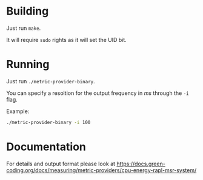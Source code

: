 # Building

Just run `make`.

It will require `sudo` rights as it will set the UID bit.

# Running

Just run `./metric-provider-binary`.

You can specify a resoltion for the output frequency in *ms* through the `-i` flag.

Example:

```bash
./metric-provider-binary -i 100
```

# Documentation

For details and output format please look at https://docs.green-coding.org/docs/measuring/metric-providers/cpu-energy-rapl-msr-system/